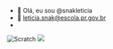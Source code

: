 - 👋 Olá, eu sou @snakleticia
- 📧 leticia.snak@escola.pr.gov.br
- 
![Scratch](https://img.shields.io/badge/Scratch-4D97FF?style=for-the-badge&logo=Scratch&logoColor=white)
<img src = "https://img.shields.io/badge/JavaScript-323330?style=for-the-badge&logo=javascript&logoColor=F7DF1E">

